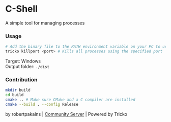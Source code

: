 # C-Shell

A simple tool for managing processes

### Usage
```bash
# Add the binary file to the PATH environment variable on your PC to use it as "tricko"
tricko killport <port> # Kills all processes using the specified port
```

Target: Windows  
Output folder: `./dist`

### Contribution
```bash
mkdir build
cd build
cmake .. # Make sure CMake and a C compiler are installed
cmake --build . --config Release
```

by robertpakalns | [Community Server](https://discord.gg/yPjrUrvSzv) | Powered by Tricko
